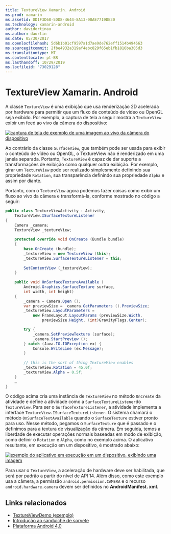 ```yaml
---
title: TextureView Xamarin. Android
ms.prod: xamarin
ms.assetid: DD1F3D68-5DD8-4644-8A13-08AE7719DE30
ms.technology: xamarin-android
author: davidortinau
ms.author: daortin
ms.date: 05/30/2017
ms.openlocfilehash: 5d6b1b01cf9597a1d7ae9de762eff1514b494663
ms.sourcegitcommit: 2fbe4932a319af4ebc829f65eb1fb1816ba305d3
ms.translationtype: MT
ms.contentlocale: pt-BR
ms.lasthandoff: 10/29/2019
ms.locfileid: "73029128"
---
```

# <a name="xamarinandroid-textureview"></a>TextureView Xamarin. Android

A classe `TextureView` é uma exibição que usa renderização 2D acelerada por hardware para permitir que um fluxo de conteúdo de vídeo ou OpenGL seja exibido. Por exemplo, a captura de tela a seguir mostra a `TextureView` exibir um feed ao vivo da câmera do dispositivo:

[![captura de tela de exemplo de uma imagem ao vivo da câmera do dispositivo](texture-view-images/22-textureviewcamera.png)](texture-view-images/22-textureviewcamera.png#lightbox)

Ao contrário da classe `SurfaceView`, que também pode ser usada para exibir o conteúdo de vídeo ou OpenGL, o TextureView não é renderizado em uma janela separada.
Portanto, `TextureView` é capaz de dar suporte a transformações de exibição como qualquer outra exibição. Por exemplo, girar um `TextureView` pode ser realizado simplesmente definindo sua propriedade `Rotation`, sua transparência definindo sua propriedade `Alpha` e assim por diante.

Portanto, com o `TextureView` agora podemos fazer coisas como exibir um fluxo ao vivo da câmera e transformá-la, conforme mostrado no código a seguir:

```csharp
public class TextureViewActivity : Activity,
    TextureView.ISurfaceTextureListener
{
    Camera _camera;
    TextureView _textureView;
       
    protected override void OnCreate (Bundle bundle)
    {
        base.OnCreate (bundle);
        _textureView = new TextureView (this);
        _textureView.SurfaceTextureListener = this;
           
        SetContentView (_textureView);
    }
       
    public void OnSurfaceTextureAvailable (
        Android.Graphics.SurfaceTexture surface,
        int width, int height)
    {
        _camera = Camera.Open ();
        var previewSize = _camera.GetParameters ().PreviewSize;
        _textureView.LayoutParameters =
            new FrameLayout.LayoutParams (previewSize.Width,
                previewSize.Height, (int)GravityFlags.Center);

        try {
            _camera.SetPreviewTexture (surface);
            _camera.StartPreview ();
        } catch (Java.IO.IOException ex) {
            Console.WriteLine (ex.Message);
        }
           
        // this is the sort of thing TextureView enables
        _textureView.Rotation = 45.0f;
        _textureView.Alpha = 0.5f;
    }
    …
}
```

O código acima cria uma instância de `TextureView` no método `OnCreate` da atividade e define a atividade como a `SurfaceTextureListener`do `TextureView`. Para ser o `SurfaceTextureListener`, a atividade implementa a interface `TextureView.ISurfaceTextureListener`. O sistema chamará o método `OnSurfaceTextAvailable` quando o `SurfaceTexture` estiver pronto para uso. Nesse método, pegamos o `SurfaceTexture` que é passado e o definimos para a textura de visualização da câmera. Em seguida, temos a liberdade de executar operações normais baseadas em modo de exibição, como definir o `Rotation` e `Alpha`, como no exemplo acima. O aplicativo resultante, em execução em um dispositivo, é mostrado abaixo:

[![exemplo do aplicativo em execução em um dispositivo, exibindo uma imagem](texture-view-images/17-textureviewdemo.png)](texture-view-images/17-textureviewdemo.png#lightbox)

Para usar o `TextureView`, a aceleração de hardware deve ser habilitada, que será por padrão a partir do nível de API 14. Além disso, como este exemplo usa a câmera, a permissão `android.permission.CAMERA` e o recurso `android.hardware.camera` devem ser definidos no **AndroidManifest. xml**.

## <a name="related-links"></a>Links relacionados

- [TextureViewDemo (exemplo)](https://docs.microsoft.com/samples/xamarin/monodroid-samples/textureviewdemo)
- [Introdução ao sanduíche de sorvete](https://www.android.com/about/ice-cream-sandwich/)
- [Plataforma Android 4,0](https://developer.android.com/sdk/android-4.0.html)
